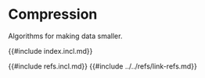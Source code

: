 # Compression

Algorithms for making data smaller.

{{#include index.incl.md}}

{{#include refs.incl.md}}
{{#include ../../refs/link-refs.md}}

<div class="hidden">
</div>
